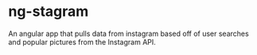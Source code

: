 ng-stagram
==========

An angular app that pulls data from instagram based off of user searches and popular pictures from the Instagram API.
